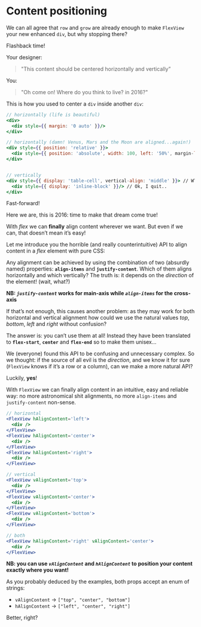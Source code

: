 # Content positioning

We can all agree that `row` and `grow` are already enough to make `FlexView` your new enhanced `div`, but why stopping there?

Flashback time!

Your designer:
> "This content should be centered horizontally and vertically”

You:
> "Oh come on! Where do you think to live? in 2016?"

This is how you used to center a `div` inside another `div`:

```jsx
// horizontally (life is beautiful)
<div>
  <div style={{ margin: '0 auto' }}/>
</div>
```

```jsx
// horizontally (damn! Venus, Mars and the Moon are aligned...again!)
<div style={{ position: 'relative' }}>
  <div style={{ position: 'absolute', width: 100, left: '50%', margin-left: -50 }}/>
</div>


// vertically
<div style={{ display: 'table-cell', vertical-align: 'middle' }}> // WTF?!
  <div style={{ display: 'inline-block' }}/> // Ok, I quit..
</div>
```

Fast-forward!

Here we are, this is 2016: time to make that dream come true!

With _flex_ we can **finally** align content wherever we want. But even if we can, that doesn’t mean it’s easy!

Let me introduce you the horrible (and really counterintuitive) API to align content in a _flex_ element with pure CSS:

Any alignment can be achieved by using the combination of two (absurdly named) properties:
**`align-items`** and **`justify-content`**.
Which of them aligns horizontally and which vertically? The truth is: it depends on the _direction_ of the element! (wait, what?)

**NB: *`justify-content`* works for main-axis while *`align-items`* for the cross-axis**

If that’s not enough, this causes another problem: as they may work for both horizontal and vertical alignment how could we use the natural values _top_, _bottom_, _left_ and _right_ without confusion?

The answer is: you can’t use them at all! Instead they have been translated to **`flex-start`**, **`center`** and **`flex-end`** so to make them unisex...

We (everyone) found this API to be confusing and unnecessary complex.
So we thought: if the source of all evil is the _direction_, and we know it for sure (`FlexView` knows if it’s a row or a column), can we make a more natural API?

Luckily, **yes**!

With `FlexView` we can finally align content in an intuitive, easy and reliable way: no more astronomical shit alignments, no more `align-items` and `justify-content` non-sense.


```jsx
// horizontal
<FlexView hAlignContent='left'>
  <div />
</FlexView>
<FlexView hAlignContent='center'>
  <div />
</FlexView>
<FlexView hAlignContent='right'>
  <div />
</FlexView>
```

```jsx
// vertical
<FlexView vAlignContent='top'>
  <div />
</FlexView>
<FlexView vAlignContent='center'>
  <div />
</FlexView>
<FlexView vAlignContent='bottom'>
  <div />
</FlexView>
```

```jsx
// both
<FlexView hAlignContent='right' vAlignContent='center'>
  <div />
</FlexView>
```

**NB: you can use *`vAlignContent`* and *`hAlignContent`* to position your content exactly where you want!**

As you probably deduced by the examples, both props accept an enum of strings:

- `vAlignContent` → `["top", "center", "bottom"]`
- `hAlignContent` → `["left", "center", "right"]`

Better, right?
